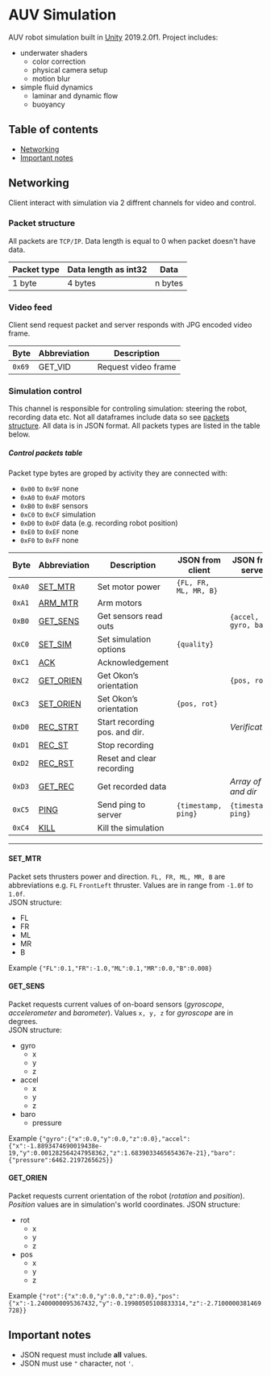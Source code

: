 # AUV Simulation
AUV robot simulation built in [Unity](https://unity.com/) 2019.2.0f1. Project includes:
- underwater shaders
    - color correction
    - physical camera setup
    - motion blur
- simple fluid dynamics
    - laminar and dynamic flow
    - buoyancy
    
## Table of contents
- [Networking](#networking)
- [Important notes](#important-notes)

## Networking
Client interact with simulation via 2 diffrent channels for video and control. 
### Packet structure
All packets are `TCP/IP`. Data length is equal to 0 when packet doesn't have data.

| Packet type | Data length as int32 | Data |
| ----------- | -------------------- | ---- | 
| 1 byte | 4 bytes | n bytes |

### Video feed
Client send request packet and server responds with JPG encoded video frame.

| Byte | Abbreviation | Description |
| ---- | ------------ | ----------- |
| `0x69` | GET_VID | Request video frame |

### Simulation control
This channel is responsible for controling simulation: steering the robot, recording data etc. Not all dataframes include data so see [packets structure](#packet-structure). All data is in JSON format. All packets types are listed in the table below.
##### Control packets table
Packet type bytes are groped by activity they are connected with:
- `0x00` to `0x9F` none 
- `0xA0` to `0xAF` motors
- `0xB0` to `0xBF` sensors
- `0xC0` to `0xCF` simulation
- `0xD0` to `0xDF` data (e.g. recording robot position)
- `0xE0` to `0xEF` none
- `0xF0` to `0xFF` none

| Byte | Abbreviation | Description | JSON from client | JSON from server | Working |
| ---- | ------------ | ------------| ---------------- | ---------------- | ------- | 
| `0xA0` | [SET_MTR](#set_mtr) | Set motor power | ```{FL, FR, ML, MR, B}``` |  | Yes
| `0xA1` | [ARM_MTR](#ARM_MTR) | Arm motors |  |  | 
| `0xB0` | [GET_SENS](#get_sens)	| Get sensors read outs	|  | `{accel, gyro, baro}` | YES
| `0xC0` | [SET_SIM](#SET_SIM) | Set simulation options | `{quality}` |	 |
| `0xC1` | [ACK](#ACK) | Acknowledgement |  |  |
| `0xC2` | [GET_ORIEN](#get_orien) | Get Okon’s orientation |  | `{pos, rot}` | YES
| `0xC3` | [SET_ORIEN](#SET_ORIEN) | Set Okon’s orientation |	`{pos, rot}` |  |
| `0xD0` | [REC_STRT](#REC_STRT) | Start recording pos. and dir. | | *Verification?*
| `0xD1` | [REC_ST](#REC_ST) | Stop recording | | |
| `0xD2` | [REC_RST](#_RST) | Reset and clear recording | | |
| `0xD3` | [GET_REC](#GET_REC) | Get recorded data | | *Array of pos and dir*
| `0xC5` | [PING](#PING) | Send ping to server |	`{timestamp, ping}` | `{timestamp, ping}`
| `0xC4` | [KILL](#KILL) | Kill the simulation |	| |

---

#### SET_MTR

Packet sets thrusters power and direction. `FL, FR, ML, MR, B` are abbreviations e.g. `FL` `FrontLeft` thruster. Values are in range from `-1.0f` to `1.0f`.  
JSON structure:  
- FL
- FR
- ML
- MR
- B

Example `{"FL":0.1,"FR":-1.0,"ML":0.1,"MR":0.0,"B":0.008}`

#### GET_SENS

Packet requests current values of on-board sensors (*gyroscope*, *accelerometer* and *barometer*). Values `x, y, z` for *gyroscope* are in degrees.  
JSON structure:
- gyro
	- x
    - y
    - z
- accel
  	- x
    - y
    - z
- baro 
  - pressure  

Example `{"gyro":{"x":0.0,"y":0.0,"z":0.0},"accel":{"x":-1.8893474690019438e-19,"y":0.001282564247958362,"z":1.6839033465654367e-21},"baro":{"pressure":6462.2197265625}}`

#### GET_ORIEN

Packet requests current orientation of the robot (*rotation* and *position*). *Position* values are in simulation's world coordinates.
JSON structure:
- rot
  	- x
    - y
    - z
- pos
  	- x
    - y
    - z

Example `{"rot":{"x":0.0,"y":0.0,"z":0.0},"pos":{"x":-1.2400000095367432,"y":-0.19980505108833314,"z":-2.7100000381469728}}`

## Important notes

- JSON request must include **all** values.
- JSON must use `"` character, not `'`.



